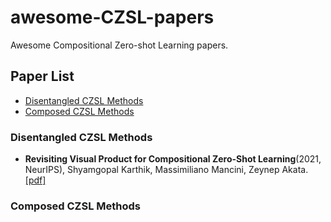 # awesome-CZSL-papers
Awesome Compositional Zero-shot Learning papers.
## Paper List
- [Disentangled CZSL Methods](#Disentangled-CZSL-Methods)
- [Composed CZSL Methods](#Composed-CZSL-Methods)
### Disentangled CZSL Methods
- **Revisiting Visual Product for Compositional Zero-Shot Learning**(2021, NeurIPS), Shyamgopal Karthik, Massimiliano Mancini, Zeynep Akata. [[pdf]](https://openreview.net/forum?id=Yc9Vh1nn-2I)
### Composed CZSL Methods
